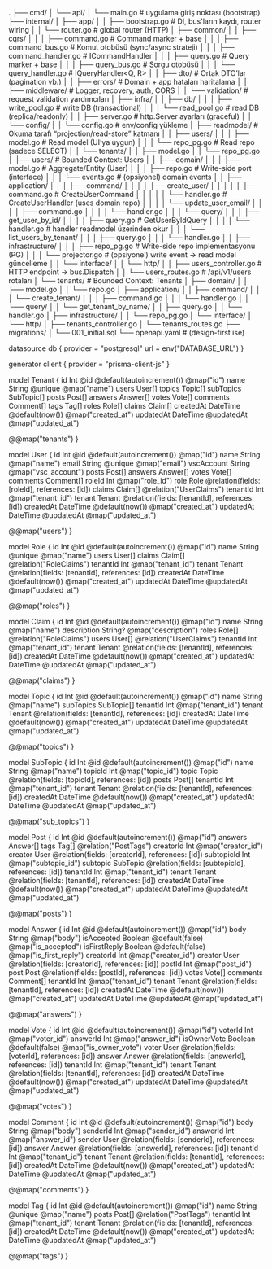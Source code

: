 .
├── cmd/
│   └── api/
│       └── main.go                  # uygulama giriş noktası (bootstrap)
├── internal/
│   ├── app/
│   │   ├── bootstrap.go             # DI, bus'ların kaydı, router wiring
│   │   └── router.go                # global router (HTTP)
│   ├── common/
│   │   ├── cqrs/
│   │   │   ├── command.go           # Command marker + base
│   │   │   ├── command_bus.go       # Komut otobüsü (sync/async strateji)
│   │   │   ├── command_handler.go   # ICommandHandler<T>
│   │   │   ├── query.go             # Query marker + base
│   │   │   ├── query_bus.go         # Sorgu otobüsü
│   │   │   └── query_handler.go     # IQueryHandler<Q, R>
│   │   ├── dto/                     # Ortak DTO’lar (pagination vb.)
│   │   ├── errors/                  # Domain + app hataları haritalama
│   │   ├── middleware/              # Logger, recovery, auth, CORS
│   │   └── validation/              # request validation yardımcıları
│   ├── infra/
│   │   ├── db/
│   │   │   ├── write_pool.go        # write DB (transactional)
│   │   │   └── read_pool.go         # read DB (replica/readonly)
│   │   ├── server.go                # http.Server ayarları (graceful)
│   │   └── config/
│   │       └── config.go            # env/config yükleme
│   ├── readmodel/                   # Okuma tarafı “projection/read-store” katmanı
│   │   ├── users/
│   │   │   ├── model.go             # Read model (UI’ya uygun)
│   │   │   └── repo_pg.go           # Read repo (sadece SELECT)
│   │   └── tenants/
│   │       ├── model.go
│   │       └── repo_pg.go
│   ├── users/                       # Bounded Context: Users
│   │   ├── domain/
│   │   │   ├── model.go             # Aggregate/Entity (User)
│   │   │   ├── repo.go              # Write-side port (interface)
│   │   │   └── events.go            # (opsiyonel) domain events
│   │   ├── application/
│   │   │   ├── command/
│   │   │   │   ├── create_user/
│   │   │   │   │   ├── command.go   # CreateUserCommand
│   │   │   │   │   └── handler.go   # CreateUserHandler (uses domain repo)
│   │   │   │   └── update_user_email/
│   │   │   │       ├── command.go
│   │   │   │       └── handler.go
│   │   │   └── query/
│   │   │       ├── get_user_by_id/
│   │   │       │   ├── query.go     # GetUserByIdQuery
│   │   │       │   └── handler.go   # handler readmodel üzerinden okur
│   │   │       └── list_users_by_tenant/
│   │   │           ├── query.go
│   │   │           └── handler.go
│   │   ├── infrastructure/
│   │   │   ├── repo_pg.go           # Write-side repo implementasyonu (PG)
│   │   │   └── projector.go         # (opsiyonel) write event → read model güncelleme
│   │   └── interface/
│   │       └── http/
│   │           ├── users_controller.go  # HTTP endpoint → bus.Dispatch
│   │           └── users_routes.go      # /api/v1/users rotaları
│   └── tenants/                     # Bounded Context: Tenants
│       ├── domain/
│       │   ├── model.go
│       │   └── repo.go
│       ├── application/
│       │   ├── command/
│       │   │   └── create_tenant/
│       │   │       ├── command.go
│       │   │       └── handler.go
│       │   └── query/
│       │       └── get_tenant_by_name/
│       │           ├── query.go
│       │           └── handler.go
│       ├── infrastructure/
│       │   └── repo_pg.go
│       └── interface/
│           └── http/
│               ├── tenants_controller.go
│               └── tenants_routes.go
├── migrations/
│   └── 001_initial.sql
└── openapi.yaml                      # (design-first ise)


datasource db {
  provider = "postgresql"
  url      = env("DATABASE_URL")
}

generator client {
  provider = "prisma-client-js"
}

model Tenant {
  id        Int        @id @default(autoincrement()) @map("id")
  name      String     @unique @map("name")
  users     User[]
  topics    Topic[]
  subTopics SubTopic[]
  posts     Post[]
  answers   Answer[]
  votes     Vote[]
  comments  Comment[]
  tags      Tag[]
  roles     Role[]
  claims    Claim[]
  createdAt DateTime   @default(now()) @map("created_at")
  updatedAt DateTime   @updatedAt @map("updated_at")

  @@map("tenants")
}

model User {
  id         Int       @id @default(autoincrement()) @map("id")
  name       String    @map("name")
  email      String    @unique @map("email")
  vscAccount String    @map("vsc_account")
  posts      Post[]
  answers    Answer[]
  votes      Vote[]
  comments   Comment[]
  roleId     Int       @map("role_id")
  role       Role      @relation(fields: [roleId], references: [id])
  claims     Claim[]   @relation("UserClaims")
  tenantId   Int       @map("tenant_id")
  tenant     Tenant    @relation(fields: [tenantId], references: [id])
  createdAt  DateTime  @default(now()) @map("created_at")
  updatedAt  DateTime  @updatedAt @map("updated_at")

  @@map("users")
}

model Role {
  id        Int      @id @default(autoincrement()) @map("id")
  name      String   @unique @map("name")
  users     User[]
  claims    Claim[]  @relation("RoleClaims")
  tenantId  Int      @map("tenant_id")
  tenant    Tenant   @relation(fields: [tenantId], references: [id])
  createdAt DateTime @default(now()) @map("created_at")
  updatedAt DateTime @updatedAt @map("updated_at")

  @@map("roles")
}

model Claim {
  id          Int      @id @default(autoincrement()) @map("id")
  name        String   @map("name")
  description String?  @map("description")
  roles       Role[]   @relation("RoleClaims")
  users       User[]   @relation("UserClaims")
  tenantId    Int      @map("tenant_id")
  tenant      Tenant   @relation(fields: [tenantId], references: [id])
  createdAt   DateTime @default(now()) @map("created_at")
  updatedAt   DateTime @updatedAt @map("updated_at")

  @@map("claims")
}

model Topic {
  id        Int        @id @default(autoincrement()) @map("id")
  name      String     @map("name")
  subTopics SubTopic[]
  tenantId  Int        @map("tenant_id")
  tenant    Tenant     @relation(fields: [tenantId], references: [id])
  createdAt DateTime   @default(now()) @map("created_at")
  updatedAt DateTime   @updatedAt @map("updated_at")

  @@map("topics")
}

model SubTopic {
  id        Int      @id @default(autoincrement()) @map("id")
  name      String   @map("name")
  topicId   Int      @map("topic_id")
  topic     Topic    @relation(fields: [topicId], references: [id])
  posts     Post[]
  tenantId  Int      @map("tenant_id")
  tenant    Tenant   @relation(fields: [tenantId], references: [id])
  createdAt DateTime @default(now()) @map("created_at")
  updatedAt DateTime @updatedAt @map("updated_at")

  @@map("sub_topics")
}

model Post {
  id         Int      @id @default(autoincrement()) @map("id")
  answers    Answer[]
  tags       Tag[]    @relation("PostTags")
  creatorId  Int      @map("creator_id")
  creator    User     @relation(fields: [creatorId], references: [id])
  subtopicId Int      @map("subtopic_id")
  subtopic   SubTopic @relation(fields: [subtopicId], references: [id])
  tenantId   Int      @map("tenant_id")
  tenant     Tenant   @relation(fields: [tenantId], references: [id])
  createdAt  DateTime @default(now()) @map("created_at")
  updatedAt  DateTime @updatedAt @map("updated_at")

  @@map("posts")
}

model Answer {
  id           Int       @id @default(autoincrement()) @map("id")
  body         String    @map("body")
  isAccepted   Boolean   @default(false) @map("is_accepted")
  isFirstReply Boolean   @default(false) @map("is_first_reply")
  creatorId    Int       @map("creator_id")
  creator      User      @relation(fields: [creatorId], references: [id])
  postId       Int       @map("post_id")
  post         Post      @relation(fields: [postId], references: [id])
  votes        Vote[]
  comments     Comment[]
  tenantId     Int       @map("tenant_id")
  tenant       Tenant    @relation(fields: [tenantId], references: [id])
  createdAt    DateTime  @default(now()) @map("created_at")
  updatedAt    DateTime  @updatedAt @map("updated_at")

  @@map("answers")
}

model Vote {
  id          Int      @id @default(autoincrement()) @map("id")
  voterId     Int      @map("voter_id")
  answerId    Int      @map("answer_id")
  isOwnerVote Boolean  @default(false) @map("is_owner_vote")
  voter       User     @relation(fields: [voterId], references: [id])
  answer      Answer   @relation(fields: [answerId], references: [id])
  tenantId    Int      @map("tenant_id")
  tenant      Tenant   @relation(fields: [tenantId], references: [id])
  createdAt   DateTime @default(now()) @map("created_at")
  updatedAt   DateTime @updatedAt @map("updated_at")

  @@map("votes")
}

model Comment {
  id        Int      @id @default(autoincrement()) @map("id")
  body      String   @map("body")
  senderId  Int      @map("sender_id")
  answerId  Int      @map("answer_id")
  sender    User     @relation(fields: [senderId], references: [id])
  answer    Answer   @relation(fields: [answerId], references: [id])
  tenantId  Int      @map("tenant_id")
  tenant    Tenant   @relation(fields: [tenantId], references: [id])
  createdAt DateTime @default(now()) @map("created_at")
  updatedAt DateTime @updatedAt @map("updated_at")

  @@map("comments")
}

model Tag {
  id        Int      @id @default(autoincrement()) @map("id")
  name      String   @unique @map("name")
  posts     Post[]   @relation("PostTags")
  tenantId  Int      @map("tenant_id")
  tenant    Tenant   @relation(fields: [tenantId], references: [id])
  createdAt DateTime @default(now()) @map("created_at")
  updatedAt DateTime @updatedAt @map("updated_at")

  @@map("tags")
}
